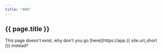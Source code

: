 ```yaml
---
title: "404"
---
```


## {{ page.title }}

This page doesn't exist, why don't you go [here](https://app.{{ site.url_short }}) instead?
